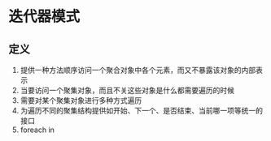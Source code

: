 # 迭代器模式
## 定义
1. 提供一种方法顺序访问一个聚合对象中各个元素，而又不暴露该对象的内部表示
2. 当要访问一个聚集对象，而且不关这些对象是什么都需要遍历的时候
3. 需要对某个聚集对象进行多种方式遍历
4. 为遍历不同的聚集结构提供如开始、下一个、是否结束、当前哪一项等统一的接口
5. foreach in